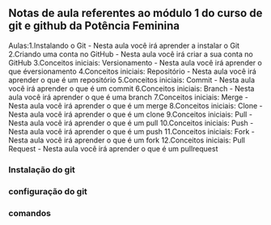 ## Notas de aula referentes ao módulo 1 do curso de git e github da Potência Feminina

Aulas:1.Instalando o Git - Nesta aula você irá aprender a instalar o Git
2.Criando uma conta no GitHub - Nesta aula você irá criar a sua conta no GitHub
3.Conceitos iniciais: Versionamento - Nesta aula você irá aprender o que éversionamento
4.Conceitos iniciais: Repositório - Nesta aula você irá aprender o que é um repositório
5.Conceitos iniciais: Commit - Nesta aula você irá aprender o que é um commit
6.Conceitos iniciais: Branch - Nesta aula você irá aprender o que é uma branch
7.Conceitos iniciais: Merge - Nesta aula você irá aprender o que é um merge
8.Conceitos iniciais: Clone - Nesta aula você irá aprender o que é um clone
9.Conceitos iniciais: Pull - Nesta aula você irá aprender o que é um pull
10.Conceitos iniciais: Push - Nesta aula você irá aprender o que é um push
11.Conceitos iniciais: Fork - Nesta aula você irá aprender o que é um fork
12.Conceitos iniciais: Pull Request - Nesta aula você irá aprender o que é um pullrequest

### Instalação do git

### configuração do git

### comandos